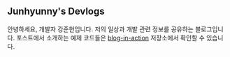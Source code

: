 
## Junhyunny's Devlogs

안녕하세요, 개발자 강준현입니다. 저의 일상과 개발 관련 정보를 공유하는 블로그입니다. 포스트에서 소개하는 예제 코드들은 [blog-in-action][blog-in-action-repository] 저장소에서 확인할 수 있습니다. 

[blog-in-action-repository]: https://github.com/Junhyunny/blog-in-action
